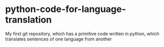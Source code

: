 # python-code-for-language-translation
My first git repository, which has a primitive code written in python, which translates sentences of one language from another
